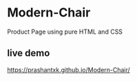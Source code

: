 # Modern-Chair
Product Page using pure HTML and CSS

## live demo
https://prashantxk.github.io/Modern-Chair/

